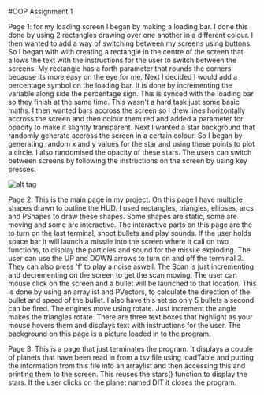 #OOP Assignment 1 

Page 1: for my loading screen I began by making a loading bar. I done this done by using 2 rectangles drawing over one another in a different colour. I then wanted to add a way of switching between my screens using buttons. So I began with with creating a rectangle in the centre of the screen that allows the text with the instructions for the user to switch between the screens. My rectangle has a forth parameter that rounds the corners because its more easy on the eye for me. Next I decided I would add a percentage symbol on the loading bar. It is done by incrementing the variable along side the percentage sign. This is synced with the loading bar so they finish at the same time. This wasn't a hard task just some basic maths. I then wanted bars accross the screen so I drew lines horizontally accross the screen and then colour them red and added a parameter for opacity to make it slightly transparent. Next I wanted a star background that randomly generate accross the screen in a certain colour. So I began by generating random x and y values for the star and using these points to plot a circle. I also randomised the opacity of these stars. The users can switch between screens by following the instructions on the screen by using key presses.

![alt tag](https://raw.githubusercontent.com/username/projectname/branch/path/to/img.png)

Page 2: This is the main page in my project. On this page I have multiple shapes drawn to outline the HUD. I used rectangles, triangles, ellipses, arcs and PShapes to draw these shapes. Some shapes are static, some are moving and some are interactive. The interactive parts on this page are the to turn on the last terminal, shoot bullets and play sounds. If the user holds space bar it will launch a missile into the screen where it call on two functions, to display the particles and sound for the missile exploding. The user can use the UP and DOWN arrows to turn on and off the terminal 3. They can also press 'f' to play a noise aswell. The Scan is just incrementing and decrementing on the screen to get the scan moving. The user can mouse click on the screen and a bullet will be launched to that location. This is done by using an arraylist and PVectors, to calculate the direction of the bullet and speed of the bullet. I also have this set so only 5 bullets a second can be fired. The engines move using rotate. Just increment the angle makes the triangles rotate. There are three text boxes that highlight as your mouse hovers them and displays text with instructions for the user. The background on this page is a picture loaded in to the program. 

Page 3: This is a page that just terminates the program. It displays a couple of planets that have been read in from a tsv file using loadTable and putting the information from this file into an arraylist and then accessing this and printing them to the screen. This reuses the stars() function to display the stars. If the user clicks on the planet named DIT it closes the program. 
